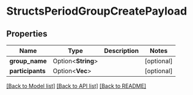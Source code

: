 # StructsPeriodGroupCreatePayload

## Properties

Name | Type | Description | Notes
------------ | ------------- | ------------- | -------------
**group_name** | Option<**String**> |  | [optional]
**participants** | Option<**Vec<String>**> |  | [optional]

[[Back to Model list]](../README.md#documentation-for-models) [[Back to API list]](../README.md#documentation-for-api-endpoints) [[Back to README]](../README.md)


